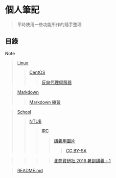 # 個人筆記

> 平時使用一些功能所作的隨手整理

## 目錄

Note
> [Linux](./Linux)
>> [CentOS](./Linux/CentOS)
>>> [反向代理伺服器](./Linux/CentOS/reverse_proxy.md)

> [Markdown](./Markdown)
>> [Markdown 練習](./Markdown/markdown.md)

> [School](./School)
>> [NTUB](./School/NTUB)
>>> [IRC](./School/NTUB/IRC)
>>>> [講義用圖片](./School/NTUB/IRC/image)
>>>>> [CC BY-SA](./School/NTUB/IRC/image/by-sa.png)

>>>> [北商資研社 2016 暑訓講義 - 1](./School/NTUB/IRC/ntub_irc_2016-1.md)

> [README.md](./README.md)
